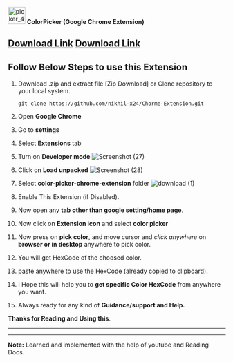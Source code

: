 <img width="40" alt="picker_48" src="https://github.com/nikhil-x24/chromeExtension/assets/94430005/69f50a6a-7875-48d6-861d-5943101f7b98">    **ColorPicker (Google Chrome Extension)**      

[Download Link](/[chromeExtension.zip](https://github.com/nikhil-x24/chromeExtension/blob/master/chromeExtension.zip))
[Download Link](/https://github.com/nikhil-x24/chromeExtension/blob/master/chromeExtension.zip)
---
## Follow Below Steps to use this Extension

1. Download .zip  and extract file
[Zip Download] or Clone repository to your local system.

    ```
    git clone https://github.com/nikhil-x24/Chorme-Extension.git
    ```

2. Open **Google Chrome**
3. Go to **settings**
4. Select **Extensions** tab
5. Turn on **Developer mode**
    ![Screenshot (27)](https://user-images.githubusercontent.com/82399781/210152293-c8168f7b-4699-4785-990a-a989d56834f7.jpg)
6. Click on **Load unpacked**
    ![Screenshot (28)](https://user-images.githubusercontent.com/82399781/210152310-757b0ed6-6bad-4728-bb0c-375a41d45985.jpg)
7. Select **color-picker-chrome-extension** folder
    ![download (1)](https://user-images.githubusercontent.com/82399781/210152496-75f7e665-040e-4d27-a2cf-00f27392c504.png)
8. Enable This Extension (if Disabled).
9. Now open any **tab other than google setting/home page**.
10. Now click on **Extension icon** and select **color picker**
11. Now press on **pick color**, and move cursor and *click anywhere* on **browser or in desktop** anywhere to pick color.

12. You will get HexCode of the choosed color.
13. paste anywhere to use the HexCode (already copied to clipboard).

14. I Hope this will help you to **get specific Color HexCode** from anywhere you want.

15. Always ready for any kind of **Guidance/support and Help.**


**Thanks for Reading and Using this**.

---
---
**Note:** Learned and implemented with the help of youtube and Reading Docs. 
